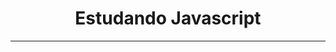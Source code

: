 <h1 align="center" > Estudando Javascript </h1>
<hr> 
<br>
<h1 align="center">
  <img alt="" title="" src="./assets/programando.gif"/>
</h1>
